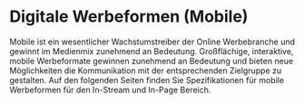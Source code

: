 # Digitale Werbeformen (Mobile)

Mobile ist ein wesentlicher Wachstumstreiber der Online Werbebranche und gewinnt im Medienmix zunehmend an Bedeutung. Großflächige, interaktive, mobile Werbeformate gewinnen zunehmend an Bedeutung und bieten neue Möglichkeiten die Kommunikation mit der entsprechenden Zielgruppe zu gestalten. Auf den folgenden Seiten finden Sie Spezifikationen für mobile Werbeformen für den In-Stream und In-Page Bereich.